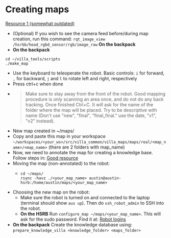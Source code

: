 # Creating maps

[Resource 1 (somewhat outdated)](https://github.com/AustinVillaatHome/Robocup_Integrated_Systems/blob/master/Robocup_Competition_Doc.md#1-before-the-competitionsetup-days)

 - (Optional) If you wish to see the camera feed before/during map creation, run this command: `rqt_image_view /hsrbb/head_rgbd_sensor/rgb/image_raw` **On the backpack**
 - **On the backpack** 
  ```
  cd ~/villa_tools/scripts
  ./make_map
  ```
   - Use the keyboard to teleoperate the robot. Basic controls: `i` for forward, `,` for backward, `j` and `l` to rotate left and right, respectively
   - Press ctrl+c when done
   - > Make sure to stay away from the front of the robot. Good mapping procedure is only scanning an area once, and do not do any back tracking. Once finished Ctrl+C. It will ask for the name of the folder where the map will be placed. Try to be descriptive with name (Don't use "new", "final", "final_final." use the date, "v1", "v2" instead).
   - New map created in ~/maps/
 - Copy and paste this map in your workspace `~/workspaces/<your_ws>/src/villa_common/villa_maps/maps/real/<map_name>/<map_name>` (there are 2 folders with map_name)
 - Now, we need to annotate the map for creating a knowledge base. Follow steps in: [Good resource](https://github.com/utexas-bwi/knowledge_representation/blob/master/doc/annotating_maps.md)
 - Moving the map (non-annotated) to the robot:
   - ```
     cd ~/maps/
     rsync -havz ./<your_map_name> austin@austin-hsrb:/home/austin/maps/<your_map_name>
     ```
 - Choosing the new map on the robot:
   - Make sure the robot is turned on and connected to the laptop (terminal should show `aus up`). Then do `ssh_robot_admin` to SSH into the robot.
   - **On the HSRB** Run `configure_map ~/maps/<your_map_name>`. This will ask for the sudo password. Find it at: [Robot logins](https://github.com/AustinVillaatHome/documentation/wiki/Accounts)
 - **On the backpack** Create the knowledge database using: `prepare_knowledge_villa <knowledge_folder> <maps_folder>`
